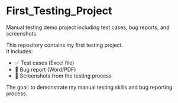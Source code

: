 # First_Testing_Project
Manual testing demo project including test cases, bug reports, and screenshots.

This repository contains my first testing project.  
It includes:
- ✅ Test cases (Excel file)  
- 🐛 Bug report (Word/PDF)  
- 📸 Screenshots from the testing process  

The goal: to demonstrate my manual testing skills and bug reporting process.  
